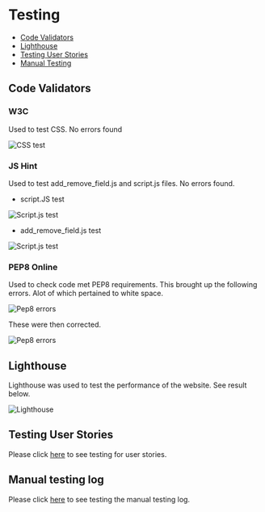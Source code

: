 # Testing

- [Code Validators](#Code-Validators)
- [Lighthouse](#Lighthouse)
- [Testing User Stories](#User-Stories)
- [Manual Testing](#Manual-Testing)


## Code Validators

### W3C 

Used to test CSS. No errors found

![CSS test](https://github.com/rebeccadev/ms3-vinyl-revival-project/blob/master/readme_documentation/images/csstest.png?raw=true)

### JS Hint

Used to test add_remove_field.js and script.js files. No errors found.

- script.JS test

![Script.js test](https://github.com/rebeccadev/ms3-vinyl-revival-project/blob/master/readme_documentation/images/jstest1.jpg?raw=true)

- add_remove_field.js test


![Script.js test](https://github.com/rebeccadev/ms3-vinyl-revival-project/blob/master/readme_documentation/images/jstest2.png?raw=true)


### PEP8 Online

Used to check code met PEP8 requirements. This brought up the following errors. Alot of
which pertained to white space.

![Pep8 errors](https://github.com/rebeccadev/ms3-vinyl-revival-project/blob/master/readme_documentation/images/pep8before.png?raw=true)

These were then corrected. 

![Pep8 errors](https://github.com/rebeccadev/ms3-vinyl-revival-project/blob/master/readme_documentation/images/pep8after.png?raw=true)



## Lighthouse

Lighthouse was used to test the performance of the website. See result below.


![Lighthouse](https://github.com/rebeccadev/ms3-vinyl-revival-project/blob/master/readme_documentation/images/lighthousetest.png?raw=true)


## Testing User Stories

Please click [here](https://github.com/rebeccadev/ms3-vinyl-revival-project/blob/master/readme_documentation/pdf/user_story_testing.pdf) to see testing for user stories. 


## Manual testing log

Please click [here](https://github.com/rebeccadev/ms3-vinyl-revival-project/blob/master/readme_documentation/pdf/manualtesting.pdf) to see testing the manual testing log.  
